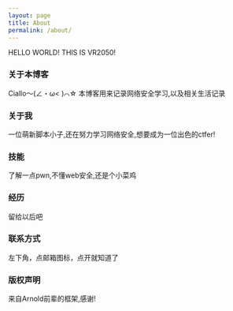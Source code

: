 ```yaml
---
layout: page
title: About
permalink: /about/
---
```


HELLO WORLD! THIS IS VR2050!

### 关于本博客

Ciallo～(∠・ω< )⌒☆
本博客用来记录网络安全学习,以及相关生活记录


### 关于我

一位萌新脚本小子,还在努力学习网络安全,想要成为一位出色的ctfer!

### 技能

了解一点pwn,不懂web安全,还是个小菜鸡


### 经历

留给以后吧

### 联系方式

左下角，点邮箱图标，点开就知道了

### 版权声明

来自Arnold前辈的框架,感谢!


